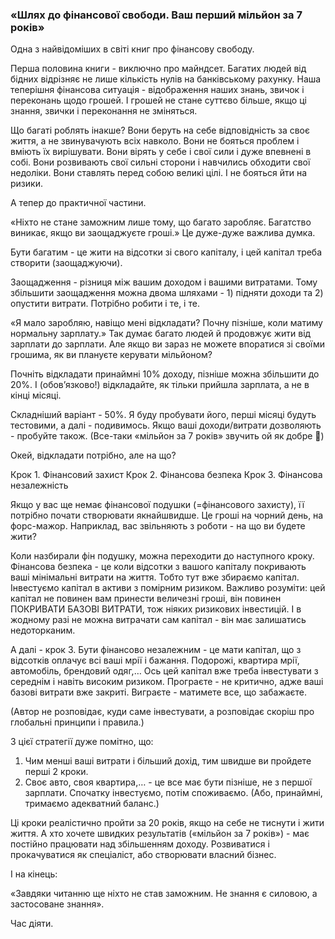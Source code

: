 ### «Шлях до фінансової свободи. Ваш перший мільйон за 7 років»

Одна з найвідоміших в світі книг про фінансову свободу.

Перша половина книги - виключно про майндсет. Багатих людей від бідних відрізняє не лише кількість нулів на банківському рахунку. Наша теперішня фінансова ситуація - відображення наших знань, звичок і переконань щодо грошей. І грошей не стане суттєво більше, якщо ці знання, звички і переконання не зміняться.

Що багаті роблять інакше? Вони беруть на себе відповідність за своє життя, а не звинувачують всіх навколо. Вони не бояться проблем і вміють їх вирішувати. Вони вірять у себе і свої сили і дуже впевнені в собі. Вони розвивають свої сильні сторони і навчились обходити свої недоліки. Вони ставлять перед собою великі цілі. І не бояться йти на ризики.

А тепер до практичної частини.

«Ніхто не стане заможним лише тому, що багато заробляє. Багатство виникає, якщо ви заощаджуєте гроші.» Це дуже-дуже важлива думка.

Бути багатим - це жити на відсотки зі свого капіталу, і цей капітал треба створити (заощаджуючи).

Заощадження - різниця між вашим доходом і вашими витратами. Тому збільшити заощадження можна двома шляхами - 1) підняти доходи та 2) опустити витрати. Потрібно робити і те, і те.

«Я мало заробляю, навіщо мені відкладати? Почну пізніше, коли матиму нормальну зарплату.» Так думає багато людей й продовжує жити від зарплати до зарплати. Але якщо ви зараз не можете впоратися зі своїми грошима, як ви плануєте керувати мільйоном?

Почніть відкладати принаймні 10% доходу, пізніше можна збільшити до 20%. І (обовʼязково!) відкладайте, як тільки прийшла зарплата, а не в кінці місяці.

Складніший варіант - 50%. Я буду пробувати його, перші місяці будуть тестовими, а далі - подивимось. Якщо ваші доходи/витрати дозволяють - пробуйте також. (Все-таки «мільйон за 7 років» звучить ой як добре 🌚)

Окей, відкладати потрібно, але на що?

Крок 1. Фінансовий захист
Крок 2. Фінансова безпека
Крок 3. Фінансова незалежність

Якщо у вас ще немає фінансової подушки (=фінансового захисту), її потрібно почати створювати якнайшвидше. Це гроші на чорний день, на форс-мажор. Наприклад, вас звільняють з роботи - на що ви будете жити?

Коли назбирали фін подушку, можна переходити до наступного кроку. Фінансова безпека - це коли відсотки з вашого капіталу покривають ваші мінімальні витрати на життя. Тобто тут вже збираємо капітал. Інвестуємо капітал в активи з помірним ризиком. Важливо розуміти: цей капітал не повинен вам принести величезні гроші, він повинен ПОКРИВАТИ БАЗОВІ ВИТРАТИ, тож ніяких ризикових інвестицій. І в жодному разі не можна витрачати сам капітал - він має залишатись недоторканим.

А далі - крок 3. Бути фінансово незалежним - це мати капітал, що з відсотків оплачує всі ваші мрії і бажання. Подорожі, квартира мрії, автомобіль, брендовий одяг,… Ось цей капітал вже треба інвестувати з середнім і навіть високим ризиком. Програєте - не критично, адже ваші базові витрати вже закриті. Виграєте - матимете все, що забажаєте.

(Автор не розповідає, куди саме інвестувати, а розповідає скоріш про глобальні принципи і правила.)

З цієї стратегії дуже помітно, що:

1. Чим менші ваші витрати і більший дохід, тим швидше ви пройдете перші 2 кроки.
2. Своє авто, своя квартира,… - це все має бути пізніше, не з першої зарплати. Спочатку інвестуємо, потім споживаємо. (Або, принаймні, тримаємо адекватний баланс.)

Ці кроки реалістично пройти за 20 років, якщо на себе не тиснути і жити життя. А хто хочете швидких результатів («мільйон за 7 років») - має постійно працювати над збільшенням доходу. Розвиватися і прокачуватися як спеціаліст, або створювати власний бізнес.

І на кінець:

«Завдяки читанню ще ніхто не став заможним. Не знання є силовою, а застосоване знання».

Час діяти.
